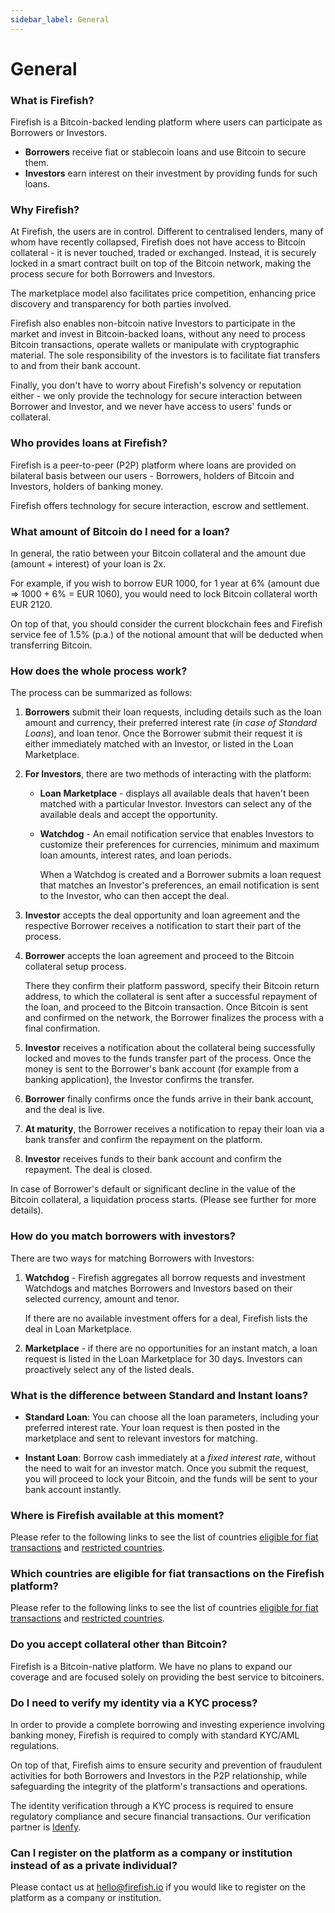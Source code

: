 ```yaml
---
sidebar_label: General
---
```


# General

### What is Firefish?

Firefish is a Bitcoin-backed lending platform where users can participate as Borrowers or Investors.

- **Borrowers** receive fiat or stablecoin loans and use Bitcoin to secure them.
- **Investors** earn interest on their investment by providing funds for such loans.

### Why Firefish?

At Firefish, the users are in control. Different to centralised lenders, many of whom have recently collapsed, Firefish does not have access to Bitcoin collateral - it is never touched, traded or exchanged. Instead, it is securely locked in a smart contract built on top of the Bitcoin network, making the process secure for both Borrowers and Investors.

The marketplace model also facilitates price competition, enhancing price discovery and transparency for both parties involved.

Firefish also enables non-bitcoin native Investors to participate in the market and invest in Bitcoin-backed loans, without any need to process Bitcoin transactions, operate wallets or manipulate with cryptographic material. The sole responsibility of the investors is to facilitate fiat transfers to and from their bank account.

Finally, you don't have to worry about Firefish's solvency or reputation either - we only provide the technology for secure interaction between Borrower and Investor, and we never have access to users' funds or collateral.

### Who provides loans at Firefish?

Firefish is a peer-to-peer (P2P) platform where loans are provided on bilateral basis between our users - Borrowers, holders of Bitcoin and Investors, holders of banking money.

Firefish offers technology for secure interaction, escrow and settlement.

### What amount of Bitcoin do I need for a loan?

In general, the ratio between your Bitcoin collateral and the amount due (amount + interest) of your loan is 2x.

For example, if you wish to borrow EUR 1000, for 1 year at 6% (amount due ⇒ 1000 + 6% = EUR 1060), you would need to lock Bitcoin collateral worth EUR 2120.

On top of that, you should consider the current blockchain fees and Firefish service fee of 1.5% (p.a.) of the notional amount that will be deducted when transferring Bitcoin.

### How does the whole process work?

The process can be summarized as follows:

1. **Borrowers** submit their loan requests, including details such as the loan amount and currency, their preferred interest rate (_in case of Standard Loans_), and loan tenor. Once the Borrower submit their request it is either immediately matched with an Investor, or listed in the Loan Marketplace.

2. **For Investors**, there are two methods of interacting with the platform:
   - **Loan Marketplace** - displays all available deals that haven't been matched with a particular Investor. Investors can select any of the available deals and accept the opportunity.
   - **Watchdog** - An email notification service that enables Investors to customize their preferences for currencies, minimum and maximum loan amounts, interest rates, and loan periods.

     When a Watchdog is created and a Borrower submits a loan request that matches an Investor's preferences, an email notification is sent to the Investor, who can then accept the deal.

3. **Investor** accepts the deal opportunity and loan agreement and the respective Borrower receives a notification to start their part of the process.

4. **Borrower** accepts the loan agreement and proceed to the Bitcoin collateral setup process.

   There they confirm their platform password, specify their Bitcoin return address, to which the collateral is sent after a successful repayment of the loan, and proceed to the Bitcoin transaction. Once Bitcoin is sent and confirmed on the network, the Borrower finalizes the process with a final confirmation.

5. **Investor** receives a notification about the collateral being successfully locked and moves to the funds transfer part of the process. Once the money is sent to the Borrower's bank account (for example from a banking application), the Investor confirms the transfer.

6. **Borrower** finally confirms once the funds arrive in their bank account, and the deal is live.

7. **At maturity**, the Borrower receives a notification to repay their loan via a bank transfer and confirm the repayment on the platform.

8. **Investor** receives funds to their bank account and confirm the repayment. The deal is closed.

In case of Borrower's default or significant decline in the value of the Bitcoin collateral, a liquidation process starts. (Please see further for more details).

### How do you match borrowers with investors?

There are two ways for matching Borrowers with Investors:

1. **Watchdog** - Firefish aggregates all borrow requests and investment Watchdogs and matches Borrowers and Investors based on their selected currency, amount and tenor.

   If there are no available investment offers for a deal, Firefish lists the deal in Loan Marketplace.

2. **Marketplace** - if there are no opportunities for an instant match, a loan request is listed in the Loan Marketplace for 30 days. Investors can proactively select any of the listed deals.

### What is the difference between Standard and Instant loans?

- **Standard Loan**: You can choose all the loan parameters, including your preferred interest rate. Your loan request is then posted in the marketplace and sent to relevant investors for matching.

- **Instant Loan**: Borrow cash immediately at a _fixed interest rate_, without the need to wait for an investor match. Once you submit the request, you will proceed to lock your Bitcoin, and the funds will be sent to your bank account instantly.

### Where is Firefish available at this moment?

Please refer to the following links to see the list of countries [eligible for fiat transactions](/docs/legal/fiat-supported-countries) and [restricted countries](/docs/legal/ineligible-countries).

### Which countries are eligible for fiat transactions on the Firefish platform?

Please refer to the following links to see the list of countries [eligible for fiat transactions](/docs/legal/fiat-supported-countries) and [restricted countries](/docs/legal/ineligible-countries).

### Do you accept collateral other than Bitcoin?

Firefish is a Bitcoin-native platform. We have no plans to expand our coverage and are focused solely on providing the best service to bitcoiners.

### Do I need to verify my identity via a KYC process?

In order to provide a complete borrowing and investing experience involving banking money, Firefish is required to comply with standard KYC/AML regulations.

On top of that, Firefish aims to ensure security and prevention of fraudulent activities for both Borrowers and Investors in the P2P relationship, while safeguarding the integrity of the platform's transactions and operations.

The identity verification through a KYC process is required to ensure regulatory compliance and secure financial transactions. Our verification partner is [Idenfy](https://idenfy.com).

### Can I register on the platform as a company or institution instead of as a private individual?

Please contact us at [hello@firefish.io](mailto:hello@firefish.io) if you would like to register on the platform as a company or institution.